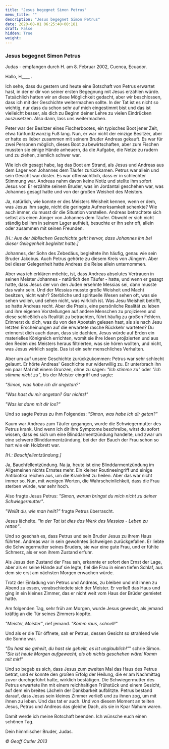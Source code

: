 ```yaml
---
title: "Jesus begegnet Simon Petrus"
menu_title: ""
description: "Jesus begegnet Simon Petrus"
date: 2020-08-01 06:25:48+00:181
draft: False
hidden: True
weight:
---
```

### Jesus begegnet Simon Petrus

Judas - empfangen durch H. am 8. Februar 2002, Cuenca, Ecuador.

Hallo, H____ .

Ich sehe, dass du gestern und heute eine Botschaft von Petrus erwartet hast, in der er dir von seiner ersten Begegnung mit Jesus erzählen würde. Tatsächlich hatten wir an diese Möglichkeit gedacht, aber wir beschlossen, dass ich mit der Geschichte weitermachen sollte. In der Tat ist es nicht so wichtig, nur dass du schon sehr auf mich eingestimmt bist und das ist vielleicht besser, als dich zu Beginn deiner Lehre zu vielen Eindrücken auszusetzen. Also dann, lass uns weitermachen.

Peter war der Besitzer eines Fischerbootes, ein typisches Boot jener Zeit, etwa fünfundzwanzig Fuß lang. Nun, er war nicht der einzige Besitzer, aber er hatte es lieber zusammen mit seinem Bruder Andreas gekauft. Es war für zwei Personen möglich, dieses Boot zu bewirtschaften, aber zum Fischen mussten sie einige Hände anheuern, da die Aufgabe, die Netze zu rudern und zu ziehen, ziemlich schwer war.

Wie ich dir gesagt habe, lag das Boot am Strand, als Jesus und Andreas aus dem Lager von Johannes dem Täufer zurückkamen. Petrus war allein und sein Gesicht war düster. Es war offensichtlich, dass er in schlechter Stimmung war. Andreas nahm davon keine Notiz und stellte ihm sofort Jesus vor. Er erzählte seinem Bruder, was im Jordantal geschehen war, was Johannes gesagt hatte und von der großen Weisheit des Meisters.

Ja, natürlich, wie konnte er des Meisters Weisheit kennen, wenn er dem, was Jesus ihm sagte, nicht die geringste Aufmerksamkeit schenkte? Wie auch immer, du musst dir die Situation vorstellen. Andreas betrachtete sich selbst als einen Jünger von Johannes dem Täufer. Obwohl er sich nicht ständig bei ihm in seinem Lager aufhielt, besuchte er ihn sehr oft, allein oder zusammen mit seinen Freunden.

*[H.: Aus der biblischen Geschichte geht hervor, dass Johannes ihn bei dieser Gelegenheit begleitet hatte.]*

Johannes, der Sohn des Zebedäus, begleitete ihn häufig, genau wie sein Bruder Jakobus. Auch Petrus gehörte zu diesem Kreis von Jüngern. Aber bei dieser Gelegenheit hatte Andreas die Reise allein unternommen.

Aber was ich erklären möchte, ist, dass Andreas absolutes Vertrauen in seinen Meister Johannes - natürlich den Täufer - hatte, und wenn er gesagt hatte, dass Jesus der von den Juden ersehnte Messias sei, dann musste das wahr sein. Und der Messias musste große Weisheit und Macht besitzen, nicht wahr? Sterbliche und spirituelle Wesen sehen oft, was sie sehen wollen, und sehen nicht, was wirklich ist. Was Jesu Weisheit betrifft, so hatte Andreas recht. Aber die Praxis, eine persönliche Realität zu leben und ihre eigenen Vorstellungen auf andere Menschen zu projizieren und diese schließlich als Realität zu betrachten, führt häufig zu großen Fehlern. Erinnerst du dich, was du von den Aposteln gelesen hast, als sie nach Jesu letzten Erscheinungen auf die erwartete rasche Rückkehr warteten? Du erinnerst dich auch daran, dass sie dachten, Jesus würde auf Erden ein materielles Königreich errichten, womit sie ihre Ideen projizierten und aus den Reden des Meisters heraus filtrierten, was sie hören wollten, und nicht, was Jesus wirklich sagte. Das ist ein sehr menschliches Verhalten.

Aber um auf unsere Geschichte zurückzukommen: Petrus war sehr schlecht gelaunt. Er hörte Andreas' Geschichte nur widerwillig zu. Er unterbrach ihn ein paar Mal mit einem Grunzen, ohne zu sagen: *"Ich stimme zu"* oder *"Ich stimme nicht zu"*, bis der Meister eingriff und sagte:

*"Simon, was habe ich dir angetan?"*

*"Was hast du mir angetan? Gar nichts!"*

*"Was ist dann mit dir los?"*

Und so sagte Petrus zu ihm Folgendes: *"Simon, was habe ich dir getan?"*

Kaum war Andreas zum Täufer gegangen, wurde die Schwiegermutter des Petrus krank. Und wenn ich dir ihre Symptome beschreibe, wirst du sofort wissen, dass es sich um eine Blinddarmentzündung handelte, und zwar um eine schwere Blinddarmentzündung, bei der der Bauch der Frau schon so hart wie ein Holzbrett war.

*[H.: Bauchfellentzündung.]*

Ja, Bauchfellentzündung. Na ja, heute ist eine Blinddarmentzündung im Allgemeinen nichts Ernstes mehr. Ein kleiner Routineeingriff und einige Antibiotika reichen aus, um die Krankheit zu heilen. Aber das war nicht immer so. Nun, mit wenigen Worten, die Wahrscheinlichkeit, dass die Frau sterben würde, war sehr hoch.

Also fragte Jesus Petrus: *"Simon, warum bringst du mich nicht zu deiner Schwiegermutter"*.

*"Weißt du, wie man heilt?"* fragte Petrus überrascht.

Jesus lächelte. *"In der Tat ist dies das Werk des Messias - Leben zu retten"*.

Und so geschah es, dass Petrus und sein Bruder Jesus zu ihrem Haus führten. Andreas war in sein gewohntes Schweigen zurückgefallen. Er liebte die Schwiegermutter seines Bruders, sie war eine gute Frau, und er fühlte Schmerz, als er von ihrem Zustand erfuhr.

Als Jesus den Zustand der Frau sah, erkannte er sofort den Ernst der Lage, aber als er seine Hände auf sie legte, fiel die Frau in einen tiefen Schlaf, aus dem sie erst am nächsten Morgen erwachen würde.

Trotz der Einladung von Petrus und Andreas, zu bleiben und mit ihnen zu Abend zu essen, verabschiedete sich der Meister. Er verließ das Haus und ging in ein kleines Zimmer, das er nicht weit vom Haus der Brüder gemietet hatte.

Am folgenden Tag, sehr früh am Morgen, wurde Jesus geweckt, als jemand kräftig an die Tür seines Zimmers klopfte.

*"Meister, Meister"*, rief jemand. *"Komm raus, schnell!"*

Und als er die Tür öffnete, sah er Petrus, dessen Gesicht so strahlend wie die Sonne war.

*"Du hast sie geheilt, du hast sie geheilt, es ist unglaublich!"*" schrie Simon. *"Sie ist heute Morgen aufgewacht, als ob nichts geschehen wäre! Komm mit mir!"*

Und so begab es sich, dass Jesus zum zweiten Mal das Haus des Petrus betrat, und er konnte den großen Erfolg der Heilung, die er am Nachmittag zuvor durchgeführt hatte, wirklich bestätigen. Die Schwiegermutter des Petrus erwartete ihn mit einem reichhaltigen Frühstück und einem Gesicht, auf dem ein breites Lächeln der Dankbarkeit aufblitzte. Petrus bestand darauf, dass Jesus sein kleines Zimmer verließ und zu ihnen zog, um mit ihnen zu leben. Und das tat er auch. Und von diesem Moment an teilten Jesus, Petrus und Andreas das gleiche Dach, als sie in Kpar Nahum waren.

Damit werde ich meine Botschaft beenden. Ich wünsche euch einen schönen Tag.

Dein himmlischer Bruder, Judas.

*© Geoff Cutler 2013*
